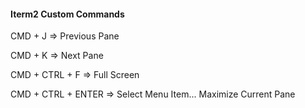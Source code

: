 #### Iterm2 Custom Commands
CMD + J => Previous Pane

CMD + K => Next Pane

CMD + CTRL + F => Full Screen

CMD + CTRL + ENTER => Select Menu Item... Maximize Current Pane
